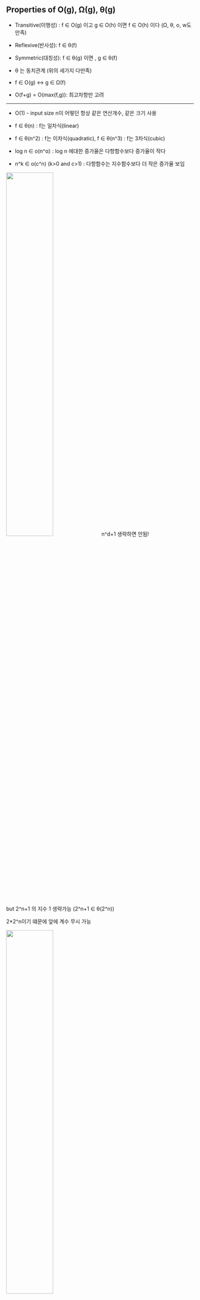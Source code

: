 ## Properties of O(g), Ω(g), θ(g)

* Transitive(이행성) : f ∈ O(g) 이고 g ∈ O(h) 이면 f ∈ O(h) 이다 (Ω, θ, o, w도 만족)

* Reflexive(반사성): f ∈ θ(f)

* Symmetric(대칭성): f ∈ θ(g) 이면 , g ∈ θ(f)

* θ 는 동치관계 (위의 세가지 다만족)

* f ∈ O(g) <-> g ∈ Ω(f)

* O(f+g) = O(max(f,g)): 최고차항만 고려

***

* O(1) - input size n이 어떻던 항상 같은 연산개수, 같은 크기 사용

* f ∈ θ(n) : f는 일차식(linear)
* f ∈ θ(n^2) : f는 이차식(quadratic), f ∈ θ(n^3) : f는 3차식(cubic)

* log n ∈ o(n^α) : log n 에대한 증가율은 다항함수보다 증가율이 작다

* n^k ∈ o(c^n) (k>0 and c>1) : 다항함수는 지수함수보다 더 작은 증가율 보임

<img width="50%" src="https://user-images.githubusercontent.com/86250281/133279751-316caf6e-70d7-4e3a-add1-0b5e4a85e2ce.png"/>
n^d+1 생략하면 안됨!

but 2^n+1 의 지수 1 생략가능 (2^n+1 ∈ θ(2^n))

2*2^n이기 떄문에 앞에 계수 무시 가능

<img width="50%" src="https://user-images.githubusercontent.com/86250281/133280973-d017b31e-19fe-41b3-aa4a-6060553de08a.png"/>

log1 + log2 +...+ logn

=log(1 * 2 * ....* n)=log(n!)

따라서 log(n!)은 θ(nlog n)이다

* Stirling's approximation
    * n! ∈ O(n^n) (n!이 더 낮은 증가율 보인다)
    * n! ∈ w(2^n) (n!은 2^n보단 증가율 크다)
    * log(n!) ∈ θlog(n^n) (증가율 같아진다)

## Searching an ordered Array

* 문제 : 배열 탐색
    * 배열 E와 키값 K, 만약 찾는값 배열에 있으면 K=E[index] 해당 인덱스 리턴, 없으면 리턴 -1
* 전략 A
    * 정렬되지 않은 배열 사용
    * 순차 탐색
* 알고리즘 A
    * int seqSearch(int [] E, int n, int K)
* 분석 A
    * W(n) = n
    * A(n) = q[(n+1)/2]+(1-q)n
* Optimality A
    * F(n)=n
    * 알고리즘 A는 optimal하다

* 전략 B
    * input data가 정렬된 배열 이라면?
    * 순차 탐색
* 알고리즘 B
    * int seqSearch(int [] E, int n, int K)
* 분석 B
    * W(n) = n
    * A(n) = q[(n+1)/2]+(1-q)n

* Optimality B
    * 오름차순 정렬된 배열이라는 정보사용 X
    * 추가 정보 사용해서 알고리즘 개선하자

* 전략 C
    * input data 오름차순 정렬 배열
    * K보다 더 큰값을 만나면 그 이후는 다 K보다 큰 값이기 때문에 return -1

```C
int seqSearchMod(int[] E, int n, int k)
1. int ans, index;
2. ans = -1;
3. for(index = 0; index < n; index++)
4.    if(K > E[index])
5.        continue;
6.    if(K < E[index])
7.        break;
8.    //K==E[index]
9.    ans=index;
10.   break;
11. return ans;
```

* W(n)=n+1 ≒ n

배열 맨끝에서 찾은경우가 worst case

4번에서 인덱스 0 부터 n-1까지 비교연산 n번 수행

k와 마지막 k가 같을때 비교연산 1번수행

so, k가 마지막에 있던지, n-2보단 크고 n-1보단 작던지 (최악의 경우)

Total: n+1의 비교

* Average case

A(n)=Pr(succ) * Asucc(n) + Pr(fail) * Afail(n)

보통 Pr(succ)= q, pr(fail)= 1-q 

<img width="70%" src="https://user-images.githubusercontent.com/86250281/133286336-ce827826-10e8-409a-a86a-5ba115345aaf.png"/>

<img width="50%" src="https://user-images.githubusercontent.com/86250281/133287299-25830edd-662c-4b80-8c09-77e679bfab93.png"/>

n개의 case에서 각각의 확률 동일하다 가정 -> n/1

<img width="30%" src="https://user-images.githubusercontent.com/86250281/133287414-dc2296da-fdc2-42aa-83a1-ef52b6ed9f86.png"/>

t(I)->인덱스 0에 k있으면? 비교 한번, 인덱스 1에 k있으면 비교 2번..... 인덱스 i에 k있으면 비교 i+1번 

***

<img width="70%" src="https://user-images.githubusercontent.com/86250281/133288008-0f43e969-7db8-4d07-b28f-501e1c174276.png"/>

<img width="70%" src="https://user-images.githubusercontent.com/86250281/133288156-653b1e95-bf8b-4fce-bf85-b0364291e073.png"/>

total n+1개의 case (gaps)존재

<img width="60%" src="https://user-images.githubusercontent.com/86250281/133288559-df041b9f-d7a4-4321-8f1b-d664bbf62cf6.png"/>

각각의 확률 case n+1/1로 동일하다

<img width="30%" src="https://user-images.githubusercontent.com/86250281/133287414-dc2296da-fdc2-42aa-83a1-ef52b6ed9f86.png"/>

t(I)-> 
n cases : (1/(n+1))(i+1) [i+1번의 비교연산 필요]

1 case : n/(n+1) [n번의 비교연산이 필요]

* So, A(n) = q (1+n)/2 + (1-q) ( n /(n+1) + n/2 ) ≒ n/2